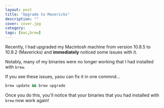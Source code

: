 ```yaml
---
layout: post
title: "Upgrade to Mavericks"
description: ""
cover: cover.jpg
category: 
tags: [mac,brew]
---
```


Recently, I had upgraded my Macintosh machine from version 10.8.5 to 10.9.2 (Mavericks) and **immediately** noticed some issues with it.

Notably, many of my binaries were no longer working that I had installed with `brew`.

If you see these issues, yaou can fix it in one commnd...

```sh
brew update && brew upgrade
```

Once you do this, you'll notice that your binaries that you had installed with `brew` now work again!
